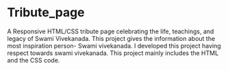 # Tribute_page
A Responsive HTML/CSS tribute page celebrating the life, teachings, and legacy of Swami Vivekanada. This project gives the information about the most inspiration person- Swami vivekanada. I developed this project having respect towards swami vivekanada. This project mainly includes the HTML and the CSS code. 
